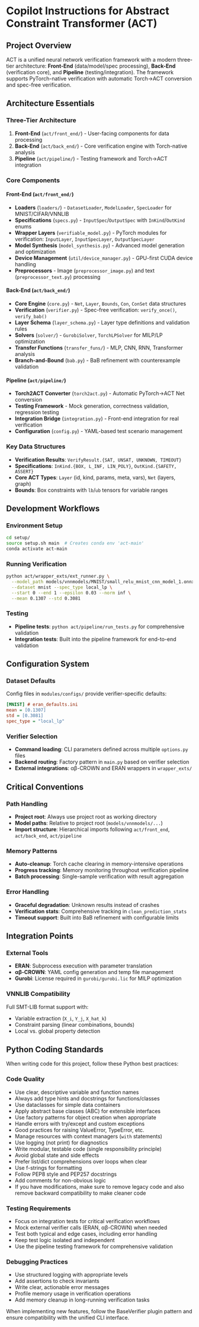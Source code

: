 # Copilot Instructions for Abstract Constraint Transformer (ACT)

## Project Overview
ACT is a unified neural network verification framework with a modern three-tier architecture: **Front-End** (data/model/spec processing), **Back-End** (verification core), and **Pipeline** (testing/integration). The framework supports PyTorch-native verification with automatic Torch→ACT conversion and spec-free verification.

## Architecture Essentials

### Three-Tier Architecture
1. **Front-End** (`act/front_end/`) - User-facing components for data processing
2. **Back-End** (`act/back_end/`) - Core verification engine with Torch-native analysis
3. **Pipeline** (`act/pipeline/`) - Testing framework and Torch→ACT integration

### Core Components

#### Front-End (`act/front_end/`)
- **Loaders** (`loaders/`) - `DatasetLoader`, `ModelLoader`, `SpecLoader` for MNIST/CIFAR/VNNLIB
- **Specifications** (`specs.py`) - `InputSpec`/`OutputSpec` with `InKind`/`OutKind` enums
- **Wrapper Layers** (`verifiable_model.py`) - PyTorch modules for verification: `InputLayer`, `InputSpecLayer`, `OutputSpecLayer`
- **Model Synthesis** (`model_synthesis.py`) - Advanced model generation and optimization
- **Device Management** (`util/device_manager.py`) - GPU-first CUDA device handling
- **Preprocessors** - Image (`preprocessor_image.py`) and text (`preprocessor_text.py`) processing

#### Back-End (`act/back_end/`)
- **Core Engine** (`core.py`) - `Net`, `Layer`, `Bounds`, `Con`, `ConSet` data structures
- **Verification** (`verifier.py`) - Spec-free verification: `verify_once()`, `verify_bab()`
- **Layer Schema** (`layer_schema.py`) - Layer type definitions and validation rules
- **Solvers** (`solver/`) - `GurobiSolver`, `TorchLPSolver` for MILP/LP optimization
- **Transfer Functions** (`transfer_funs/`) - MLP, CNN, RNN, Transformer analysis
- **Branch-and-Bound** (`bab.py`) - BaB refinement with counterexample validation

#### Pipeline (`act/pipeline/`)
- **Torch2ACT Converter** (`torch2act.py`) - Automatic PyTorch→ACT Net conversion
- **Testing Framework** - Mock generation, correctness validation, regression testing
- **Integration Bridge** (`integration.py`) - Front-end integration for real verification
- **Configuration** (`config.py`) - YAML-based test scenario management

### Key Data Structures
- **Verification Results**: `VerifyResult.{SAT, UNSAT, UNKNOWN, TIMEOUT}`
- **Specifications**: `InKind.{BOX, L_INF, LIN_POLY}`, `OutKind.{SAFETY, ASSERT}`
- **Core ACT Types**: `Layer` (id, kind, params, meta, vars), `Net` (layers, graph)
- **Bounds**: Box constraints with `lb`/`ub` tensors for variable ranges

## Development Workflows

### Environment Setup
```bash
cd setup/
source setup.sh main  # Creates conda env 'act-main'
conda activate act-main
```

### Running Verification
```bash
python act/wrapper_exts/ext_runner.py \
  --model_path models/vnnmodels/MNIST/small_relu_mnist_cnn_model_1.onnx \
  --dataset mnist --spec_type local_lp \
  --start 0 --end 1 --epsilon 0.03 --norm inf \
  --mean 0.1307 --std 0.3081
```

### Testing
- **Pipeline tests**: `python act/pipeline/run_tests.py` for comprehensive validation
- **Integration tests**: Built into the pipeline framework for end-to-end validation

## Configuration System

### Dataset Defaults
Config files in `modules/configs/` provide verifier-specific defaults:
```ini
[MNIST] # eran_defaults.ini
mean = [0.1307]
std = [0.3081]
spec_type = "local_lp"
```

### Verifier Selection
- **Command loading**: CLI parameters defined across multiple `options.py` files
- **Backend routing**: Factory pattern in `main.py` based on verifier selection
- **External integrations**: αβ-CROWN and ERAN wrappers in `wrapper_exts/`

## Critical Conventions

### Path Handling
- **Project root**: Always use project root as working directory
- **Model paths**: Relative to project root (`models/vnnmodels/...`)
- **Import structure**: Hierarchical imports following `act/front_end`, `act/back_end`, `act/pipeline`

### Memory Patterns
- **Auto-cleanup**: Torch cache clearing in memory-intensive operations
- **Progress tracking**: Memory monitoring throughout verification pipeline
- **Batch processing**: Single-sample verification with result aggregation

### Error Handling
- **Graceful degradation**: Unknown results instead of crashes
- **Verification stats**: Comprehensive tracking in `clean_prediction_stats`
- **Timeout support**: Built into BaB refinement with configurable limits

## Integration Points

### External Tools
- **ERAN**: Subprocess execution with parameter translation
- **αβ-CROWN**: YAML config generation and temp file management  
- **Gurobi**: License required in `gurobi/gurobi.lic` for MILP optimization

### VNNLIB Compatibility
Full SMT-LIB format support with:
- Variable extraction (`X_i`, `Y_j`, `X_hat_k`)
- Constraint parsing (linear combinations, bounds)
- Local vs. global property detection

## Python Coding Standards

When writing code for this project, follow these Python best practices:

### Code Quality
- Use clear, descriptive variable and function names
- Always add type hints and docstrings for functions/classes
- Use dataclasses for simple data containers
- Apply abstract base classes (ABC) for extensible interfaces
- Use factory patterns for object creation when appropriate
- Handle errors with try/except and custom exceptions
- Good practices for raising ValueError, TypeError, etc.
- Manage resources with context managers (`with` statements)
- Use logging (not print) for diagnostics
- Write modular, testable code (single responsibility principle)
- Avoid global state and side effects
- Prefer list/dict comprehensions over loops when clear
- Use f-strings for formatting
- Follow PEP8 style and PEP257 docstrings
- Add comments for non-obvious logic
- If you have modifications, make sure to remove legacy code and also remove backward compatibility to make cleaner code

### Testing Requirements
- Focus on integration tests for critical verification workflows
- Mock external verifier calls (ERAN, αβ-CROWN) when needed
- Test both typical and edge cases, including error handling
- Keep test logic isolated and independent
- Use the pipeline testing framework for comprehensive validation

### Debugging Practices
- Use structured logging with appropriate levels
- Add assertions to check invariants
- Write clear, actionable error messages
- Profile memory usage in verification operations
- Add memory cleanup in long-running verification tasks

When implementing new features, follow the BaseVerifier plugin pattern and ensure compatibility with the unified CLI interface.